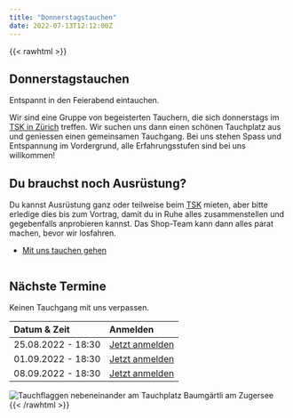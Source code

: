 ```yaml
---
title: "Donnerstagstauchen"
date: 2022-07-13T12:12:00Z
---
```


{{< rawhtml >}}
<section class="banner style1 orient-left content-align-left image-position-right fullscreen onload-image-fade-in onload-content-fade-right">
    <div class="content">
        <h1>Donnerstagstauchen</h1>
        <p class="major">
            Entspannt in den Feierabend eintauchen.
        </p>
        <p>
            Wir sind eine Gruppe von begeisterten Tauchern,
            die sich donnerstags im <a href="https://tsk.ch">TSK in Zürich</a> treffen.
            Wir suchen uns dann einen schönen Tauchplatz aus und geniessen einen gemeinsamen Tauchgang.
            Bei uns stehen Spass und Entspannung im Vordergrund, alle Erfahrungsstufen sind bei uns willkommen!
        </p>
        <h2>Du brauchst noch Ausrüstung?</h2>
        <p>
            Du kannst Ausrüstung ganz oder teilweise beim <a href="https://tsk.ch">TSK</a> mieten, aber bitte erledige dies bis zum Vortrag, damit du in Ruhe alles zusammenstellen und gegebenfalls anprobieren kannst. Das Shop-Team kann dann alles parat machen, bevor wir losfahren.
        </p>
        <ul class="actions stacked">
            <li><a href="#kontakt" class="button primary large wide smooth-scroll-middle">Mit uns tauchen gehen</a></li>
        </ul>
    </div>
    <div class="image">
        <img src="/images/donnerstagstauchen.jpg" alt="">
    </div>
</section>

<section class="banner style1 orient-right content-align-right image-position-left fullscreen onload-image-fade-in onload-content-fade-left">
    <div class="content">
        <h2>Nächste Termine</h2>
        <p class="major">
            Keinen Tauchgang mit uns verpassen.
        </p>
        <table style="text-align: left">
            <thead>
                <tr>
                    <th>Datum &amp; Zeit</th>
                    <th>Anmelden</th>
                </tr>
            </thead>
            <tbody>
                <tr>
                    <td>25.08.2022 - 18:30</td>
                    <td><a href="https://lets-meet.org/reg/799d1c7f51be154345">Jetzt anmelden</a></td>
                </tr>
                <tr>
                    <td>01.09.2022 - 18:30</td>
                    <td><a href="https://lets-meet.org/reg/5b55e7e162e7aa7196">Jetzt anmelden</a></td>
                </tr>
                <tr>
                    <td>08.09.2022 - 18:30</td>
                    <td><a href="https://lets-meet.org/reg/373b051924f896e5f6">Jetzt anmelden</a></td>
                </tr>
            </tbody>
        </table>
    </div>
    <div class="image">
        <img src="/images/tauchflaggen.jpg" alt="Tauchflaggen nebeneinander am Tauchplatz Baumgärtli am Zugersee">
    </div>
</section>
{{< /rawhtml >}}

